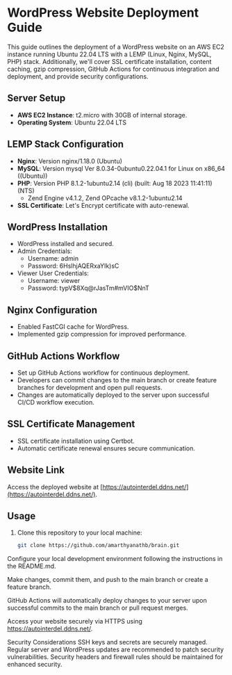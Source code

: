 # WordPress Website Deployment Guide

This guide outlines the deployment of a WordPress website on an AWS EC2 instance running Ubuntu 22.04 LTS with a LEMP (Linux, Nginx, MySQL, PHP) stack. Additionally, we'll cover SSL certificate installation, content caching, gzip compression, GitHub Actions for continuous integration and deployment, and provide security configurations.

## Server Setup

- **AWS EC2 Instance**: t2.micro with 30GB of internal storage.
- **Operating System**: Ubuntu 22.04 LTS

## LEMP Stack Configuration

- **Nginx**: Version nginx/1.18.0 (Ubuntu)
- **MySQL**: Version mysql  Ver 8.0.34-0ubuntu0.22.04.1 for Linux on x86_64 ((Ubuntu))
- **PHP**: Version PHP 8.1.2-1ubuntu2.14 (cli) (built: Aug 18 2023 11:41:11) (NTS)
  - Zend Engine v4.1.2, Zend OPcache v8.1.2-1ubuntu2.14
- **SSL Certificate**: Let's Encrypt certificate with auto-renewal.

## WordPress Installation

- WordPress installed and secured.
- Admin Credentials:
  - Username: admin
  - Password: 6HslhjAQERxaYIk)sC
- Viewer User Credentials:
  - Username: viewer
  - Password: typV$8Xq@rJasTm#mVIO$NnT

## Nginx Configuration

- Enabled FastCGI cache for WordPress.
- Implemented gzip compression for improved performance.

## GitHub Actions Workflow

- Set up GitHub Actions workflow for continuous deployment.
- Developers can commit changes to the main branch or create feature branches for development and open pull requests.
- Changes are automatically deployed to the server upon successful CI/CD workflow execution.

## SSL Certificate Management

- SSL certificate installation using Certbot.
- Automatic certificate renewal ensures secure communication.

## Website Link

Access the deployed website at [https://autointerdel.ddns.net/](https://autointerdel.ddns.net/).

## Usage

1. Clone this repository to your local machine:

   ```bash
   git clone https://github.com/amarthyanathb/brain.git
Configure your local development environment following the instructions in the README.md.

Make changes, commit them, and push to the main branch or create a feature branch.

GitHub Actions will automatically deploy changes to your server upon successful commits to the main branch or pull request merges.

Access your website securely via HTTPS using https://autointerdel.ddns.net/.

Security Considerations
SSH keys and secrets are securely managed.
Regular server and WordPress updates are recommended to patch security vulnerabilities.
Security headers and firewall rules should be maintained for enhanced security.




